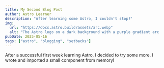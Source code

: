 ```yaml
---
title: My Second Blog Post
author: Astro Learner
description: "After learning some Astro, I couldn't stop!"
img:
  url: "https://docs.astro.build/assets/arc.webp"
  alt: "The Astro logo on a dark background with a purple gradient arc."
pubDate: 2025-05-16
tags: ["astro", "blogging", "setbacks"]
---
```


After a successful first week learning Astro, I decided to try some more. I wrote and imported a small component from memory!
